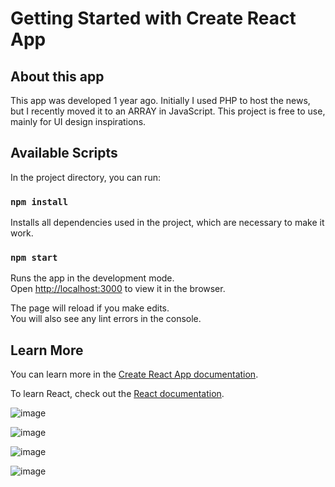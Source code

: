 # Getting Started with Create React App
 
## About this app

This app was developed 1 year ago. Initially I used PHP to host the news, but I recently moved it to an ARRAY in JavaScript. This project is free to use, mainly for UI design inspirations.

## Available Scripts

In the project directory, you can run:

### `npm install`

Installs all dependencies used in the project, which are necessary to make it work.

### `npm start`

Runs the app in the development mode.\
Open [http://localhost:3000](http://localhost:3000) to view it in the browser.

The page will reload if you make edits.\
You will also see any lint errors in the console.

## Learn More

You can learn more in the [Create React App documentation](https://facebook.github.io/create-react-app/docs/getting-started).

To learn React, check out the [React documentation](https://reactjs.org/).

![image](https://user-images.githubusercontent.com/71740621/131161003-adc64892-7e71-490f-9557-d6ee4d65cc48.png)

![image](https://user-images.githubusercontent.com/71740621/131161030-8c1cde2c-c187-4781-97cf-1488f1d172fc.png)

![image](https://user-images.githubusercontent.com/71740621/131161049-9dc1ce57-c89f-4d38-a590-79718810b2f0.png)

![image](https://user-images.githubusercontent.com/71740621/131161192-709d01be-aad7-4457-b40c-a72f09ed999c.png)
